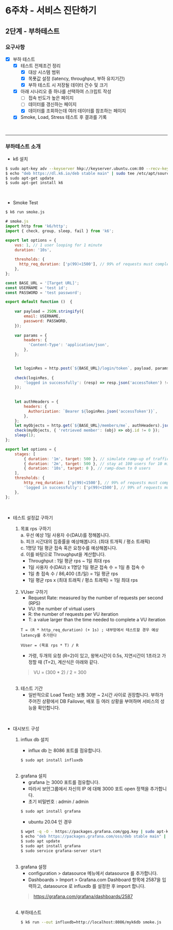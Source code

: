 # 6주차 - 서비스 진단하기
## 2단계 - 부하테스트

### 요구사항
- [x] 부하 테스트
    - [x] 테스트 전제조건 정리
        - [x] 대상 시스템 범위
        - [x] 목푯값 설정 (latency, throughput, 부하 유지기간)
        - [x] 부하 테스트 시 저장될 데이터 건수 및 크기
    - [x] 아래 시나리오 중 하나를 선택하여 스크립트 작성
        - [ ] 접속 빈도가 높은 페이지
        - [ ] 데이터를 갱신하는 페이지
        - [x] 데이터를 조회하는데 여러 데이터를 참조하는 페이지
    - [x] Smoke, Load, Stress 테스트 후 결과를 기록

<br>

---
### 부하테스트 소개
* k6 설치

```bash
$ sudo apt-key adv --keyserver hkp://keyserver.ubuntu.com:80 --recv-keys C5AD17C747E3415A3642D57D77C6C491D6AC1D69
$ echo "deb https://dl.k6.io/deb stable main" | sudo tee /etc/apt/sources.list.d/k6.list
$ sudo apt-get update
$ sudo apt-get install k6
```

<br>

* Smoke Test

```bash
$ k6 run smoke.js
```
```javascript
# smoke.js
import http from 'k6/http';
import { check, group, sleep, fail } from 'k6';

export let options = {
    vus: 1, // 1 user looping for 1 minute
    duration: '10s',
    
    thresholds: {
      http_req_duration: ['p(99)<1500'], // 99% of requests must complete below 1.5s
    },
};

const BASE_URL = '[Target URL]';
const USERNAME = 'test id';
const PASSWORD = 'test password';

export default function ()  {
    
    var payload = JSON.stringify({
        email: USERNAME,
        password: PASSWORD,
    });
    
    var params = {
        headers: {
          'Content-Type': 'application/json',
        },
    };


    let loginRes = http.post(`${BASE_URL}/login/token`, payload, params);
    
    check(loginRes, {
        'logged in successfully': (resp) => resp.json('accessToken') !== '',
    });
    
    
    let authHeaders = {
        headers: {
          Authorization: `Bearer ${loginRes.json('accessToken')}`,
        },
    };
    let myObjects = http.get(`${BASE_URL}/members/me`, authHeaders).json();
    check(myObjects, { 'retrieved member': (obj) => obj.id != 0 });
    sleep(1);
};
```

```javascript
export let options = {
    stages: [
        { duration: '1m', target: 500 }, // simulate ramp-up of traffic from 1 to 100 users over 5 minutes.
        { duration: '2m', target: 500 }, // stay at 100 users for 10 minutes
        { duration: '10s', target: 0 }, // ramp-down to 0 users
    ],
    thresholds: {
        http_req_duration: ['p(99)<1500'], // 99% of requests must complete below 1.5s
        'logged in successfully': ['p(99)<1500'], // 99% of requests must complete below 1.5s
    },
};
```

<br>

* 테스트 설정값 구하기

  1. 목표 rps 구하기
  <br>a. 우선 예상 1일 사용자 수(DAU)를 정해봅니다.
  <br>b. 피크 시간대의 집중률을 예상해봅니다. (최대 트개픽 / 평소 트래픽)
  <br>c. 1명당 1일 평균 접속 혹은 요청수를 예상해봅니다.
  <br>d. 이를 바탕으로 Throughput을 계산합니다.
     - Throughput : 1일 평균 rps ~ 1일 최대 rps
     - 1일 사용자 수(DAU) x 1명당 1일 평균 접속 수 = 1일 총 접속 수
     - 1일 총 접속 수 / 86,400 (초/일) = 1일 평균 rps
     - 1일 평균 rps x (최대 트래픽 / 평소 트래픽) = 1일 최대 rps
  
  <br>
  
  2. VUser 구하기
     - Request Rate: measured by the number of requests per second (RPS)
     - VU: the number of virtual users
     - R: the number of requests per VU iteration
     - T: a value larger than the time needed to complete a VU iteration
     ```
     T = (R * http_req_duration) (+ 1s) ; 내부망에서 테스트할 경우 예상 latency를 추가한다
     
     VUser = (목표 rps * T) / R
     ```
     - 가령, 두개의 요청 (R=2)이 있고, 왕복시간이 0.5s, 지연시간이 1초라고 가정할 때 (T=2), 계산식은 아래와 같다.
     > VU = (300 * 2) / 2 = 300
  
  <br>
  
  3. 테스트 기간
     - 일반적으로 Load Test는 보통 30분 ~ 2시간 사이로 권장합니다. 부하가 주어진 상황에서 DB Failover, 배포 등 여러 상황을 부여하며 서비스의 성능을 확인합니다.

<br>

* 대시보드 구성

  1. influx db 설치
     - influx db 는 8086 포트를 점유합니다.
     
     ```bash
     $ sudo apt install influxdb
     ```
  
  <br>
  
  2. grafana 설치
     - grafana 는 3000 포트를 점유합니다.
     - 따라서 보안그룹에서 자신의 IP 에 대해 3000 포트 open 정책을 추가합니다.
     - 초기 비밀번호 : admin / admin
     ```bash
     $ sudo apt install grafana
     ```
     - ubuntu 20.04 인 경우
     ```bash
     $ wget -q -O - https://packages.grafana.com/gpg.key | sudo apt-key add -
     $ echo "deb https://packages.grafana.com/oss/deb stable main" | sudo tee -a /etc/apt/sources.list.d/grafana.list
     $ sudo apt update
     $ sudo apt install grafana
     $ sudo service grafana-server start
     ```
  
  <br>
  
  3. grafana 설정
     - configuration > datasource 메뉴에서 datasource 를 추가합니다.
     - Dashboards > Import > Grafana.com Dashboard 항목에 2587을 입력하고, datasource 로 influxdb 를 설정한 후 import 합니다.
     > https://grafana.com/grafana/dashboards/2587
  
  <br>
  
  4. 부하테스트
     ```bash
     $ k6 run --out influxdb=http://localhost:8086/myk6db smoke.js
     ```